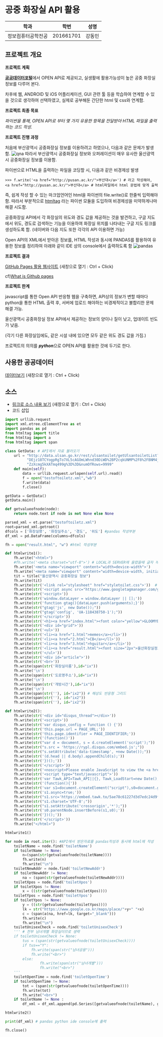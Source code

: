 # 공중 화장실 API 활용

학과 | 학번 | 성명
---- | ---- | ---- 
정보컴퓨터공학전공 |201661701 |강동민


## 프로젝트 개요
<strong>프로젝트 계획</strong>

<strong>[공공데이터포털](https://data.go.kr)</strong>에서 OPEN API로 제공되고, 실생활에 활용가능성이 높은 공중 화장실 정보를 다루어 본다.

차후에 웹, ANDROID 및 iOS 어플리케이션, GUI 관련 툴 등을 학습하여 연계할 수 있을 것으로 생각하여 선택하였고,
실제로 공부해둔 간단한 html 및 css와 연계함.

<strong>프로젝트 최종 목표</strong>

<em>파이썬을 통해, OPEN API로 부터 몇 가지 유용한 항목을 전달받아 HTML 파일을 출력하는 코드 작성.</em>

<strong>프로젝트 진행 과정</strong>

처음에 부산광역시 공중화장실 정보를 이용하려고 하였으나, 다음과 같은 문제가 발생함.
![qna](./readmeimg/qna.PNG)
따라서 부산광역시 공중화장실 정보와 오퍼레이션이 매우 유사한 울산광역시 공중화장실 정보를 이용함.

파이썬으로 HTML을 출력하는 파일을 코딩할 시, 다음과 같은 비경제성 발생
  
    >>> f.write('<a href="http://pusan.ac.kr/">부산대</a>') # 라고 작성해야,
    <a href="http://pusan.ac.kr/">부산대</a> # html파일에서 html 문법에 맞게 출력


즉, 쉽게 작성 할 수 있는 마크업언어인 html을 파이썬의 file.write()로 한줄씩 입력해야함.
따라서 부분적으로 [htmltag](https://github.com/LiftoffSoftware/htmltag) 라는 파이썬 모듈을 도입하여 비경제성을 미약하게나마 해결 시도함.

공중화장실 API에서 각 화장실의 위도와 경도 값을 제공하는 것을 발견하고, 구글 지도에서 위도, 경도로 검색하는 기능을 이용하여 화장실 위치를 나타내는 구글 지도 링크를 생성하도록 함. (네이버와 다음 지도 또한 각각의 API 이용하면 가능)

Open API의 XML에서 받아온 정보를, HTML 작성과 동시에 PANDAS를 활용하여 유용한 정보를 정리하여 아래와 같이 IDE 상의 console에서 출력하도록 함
![pandas](./readmeimg/pandas.gif)


<strong>프로젝트 결과</strong>

[GitHub Pages 활용 웹사이트](https://gloomydumber.github.io/pyapihtmlalhpa/result.html)
(새창으로 열기 : Ctrl + Click)

cf)[What is Github pages](https://help.github.com/en/articles/what-is-github-pages)

<strong>프로젝트 한계</strong>

javascript를 통한 Open API 반응형 웹을 구축하면, API상의 정보가 변할 때마다 python을 통한 HTML 출력 후, 서버에 업로드 해야하는 비경제적이고 불합리한 문제 해결 가능.

울산광역시 공중화장실 정보 API에서 제공하는 정보의 양이나 질이 낮고, 업데이트 빈도가 낮음.

(각기 다른 화장실임에도, 같은 시설 내에 있으면 모두 같은 위도 경도 값을 가짐.)

프로젝트의 의의를 <strong><em>python</em></strong>으로 OPEN API를 활용한 것에 두기로 한다.

## 사용한 공공데이터 
[데이터보기](http://data.ulsan.go.kr/rest/ulsantoilet/getUlsantoiletList?authApiKey=DEjz18TCYogpRgTo7XL5cAGOmLWhnd30DiWD%2BP2cqkUNMP%2F8%2FBNM4jxZ72gKpNNPG6XOAZzXcmg5kXATmq499g%3D%3D&numOfRows=9999)
(새창으로 열기 : Ctrl + Click)

## 소스
* [링크로 소스 내용 보기](https://github.com/gloomydumber/pyapihtmlalhpa/blob/master/toiletest.py) 
(새창으로 열기 : Ctrl + Click)
* 코드 삽입
~~~python
import urllib.request
import xml.etree.cElementTree as et
import pandas as pd
from htmltag import title
from htmltag import a
from htmltag import span

class GetData: # API에서 자료 불러오기
    url = "http://data.ulsan.go.kr/rest/ulsantoilet/getUlsantoiletList?authApiKey=" \
          "DEjz18TCYogpRgTo7XL5cAGOmLWhnd30DiWD%2BP2cqkUNMP%2F8%2FBNM4jxZ72gKpNNPG6XOA" \
          "ZzXcmg5kXATmq499g%3D%3D&numOfRows=9999"
    def main(self):
        data = urllib.request.urlopen(self.url).read()
        f = open("testoftoiletz.xml","wb")
        f.write(data)
        f.close()

getData = GetData()
getData.main()

def getvalueofnode(node):
    return node.text if node is not None else None

parsed_xml = et.parse("testoftoiletz.xml")
root=parsed_xml.getroot()
dfcols = ['화장실명', '화장실주소', '경도', '위도'] #pandas 작성부분
df_xml = pd.DataFrame(columns=dfcols)

fh = open("result.html", "w") #html 작성부분

def htmlwrite1():
    fh.write("<html>")
    #fh.write('<meta charset="utf-8">') # LOCAL과 SERVER에 올렸을때 글자 깨짐 차이
    fh.write('<meta name="viewport" content="width=device-width">')
    fh.write('<meta name="viewport" content="width=device-width, initial-scale=1">')
    tit = title("울산광역시 공중화장실 정보")
    fh.write(tit)
    fh.write(str('<link rel="stylesheet" href="styletoilet.css">'))  # css 도입
    fh.write(str('<script async src="https://www.googletagmanager.com/gtag/js?id=UA-118438750-1"></script>'))
    fh.write(str('<script>'))
    fh.write(str('window.dataLayer = window.dataLayer || [];'))
    fh.write(str('function gtag(){dataLayer.push(arguments);}'))
    fh.write(str("gtag('js', new Date());"))
    fh.write(str("gtag('config', 'UA-118438750-1');"))
    fh.write(str('</script>'))
    fh.write(str('<h1><a href="index.html"><font color="yellow">GLOOMYDUMBER</font></a></h1>'))
    fh.write(str('<div id="grid">'))
    fh.write(str('<ul>'))
    fh.write(str('<li><a href="1.html">memes</a></li>'))
    fh.write(str('<li><a href="2.html">CB</a></ll>'))
    fh.write(str('<li><a href="3.html">hguitar</a></li>'))
    fh.write(str('<li><a href="result.html"><font size="2px">울산화장실정보</font></a></li>'))
    fh.write(str('</ul>'))
    fh.write(str('<div id="article">'))
    fh.write(str('<br>'))
    fh.write(span(str('화장실이름'),id="ix"))
    fh.write('\n')
    fh.write(span(str('도로명주소'),id="ix"))
    fh.write('\n')
    fh.write(span(str('개방시간'),id="ix"))
    fh.write('\n')
    fh.write(span(str(''), id="ix2")) # 해상도 반응형 그리드
    fh.write(span(str(''), id="ix2"))
    fh.write(span(str(''), id="ix2"))

def htmlwrite2():
    fh.write(str('<div id="disqus_thread"></div>'))
    fh.write(str('<script>'))
    fh.write(str('var disqus_config = function () {'))
    fh.write(str('this.page.url = PAGE_URL;'))
    fh.write(str('this.page.identifier = PAGE_IDENTIFIER;'))
    fh.write(str('(function()'))
    fh.write(str("var d = document, s = d.createElement('script');"))
    fh.write(str("s.src = 'https://rypl.disqus.com/embed.js';"))
    fh.write(str("s.setAttribute('data-timestamp', +new Date());"))
    fh.write(str('(d.head || d.body).appendChild(s);'))
    fh.write(str('})();'))
    fh.write(str('</script>'))
    fh.write(str('<noscript>Please enable JavaScript to view the <a href="https://disqus.com/?ref_noscript">comments powered by Disqus.</a></noscript>'))
    fh.write(str('<script type="text/javascript">'))
    fh.write(str('var Tawk_API=Tawk_API||{}, Tawk_LoadStart=new Date();'))
    fh.write(str('(function(){'))
    fh.write(str('var s1=document.createElement("script"),s0=document.getElementsByTagName("script")[0];'))
    fh.write(str('s1.async=true;'))
    fh.write(str("s1.src='https://embed.tawk.to/5ae78c61227d3d7edc24d9f3/default';"))
    fh.write(str("s1.charset='UTF-8';"))
    fh.write(str("s1.setAttribute('crossorigin','*');"))
    fh.write(str('s0.parentNode.insertBefore(s1,s0);'))
    fh.write(str('})();'))
    fh.write(str('</script>'))
    fh.write("</html>")

htmlwrite1()

for node in root.iter(): #API에서 받은자료를 pandas작성과 동시에 html에 작성
    toiletName = node.find('toiletName')
    if toiletName != None:
        n=(span(str(getvalueofnode(toiletName))))
        fh.write(n)
        fh.write("\n")
    toiletNewAddr = node.find('toiletNewAddr')
    if toiletNewAddr != None:
        na = (span(str(getvalueofnode(toiletNewAddr))))
    toiletXpos = node.find('toiletXpos')
    if toiletXpos != None:
        x = ((str(getvalueofnode(toiletXpos))))
    toiletYpos = node.find('toiletYpos')
    if toiletYpos != None:
        y = ((str(getvalueofnode(toiletYpos))))
        lk = str("https://www.google.co.kr/maps/place/"+y+" "+x)
        c = (span(a(na, href=lk, target="_blank")))
        fh.write(c)
        fh.write("\n")
    toiletUnisexCheck = node.find('toiletUnisexCheck')
    ''' # 전부 남녀개별 화장실이므로 생략
    if toiletUnisexCheck != None:
        tus = (span(str(getvalueofnode(toiletUnisexCheck))))
        if tus=="Y":
            fh.write(span(str("남녀공용")))
            fh.write("<br>")
        else:
                fh.write(span(str("남녀개별")))
                fh.write("<br>")
    '''
    toiletOpenTime = node.find('toiletOpenTime')
    if toiletOpenTime != None:
        tot = (span(str(getvalueofnode(toiletOpenTime))))
        fh.write(tot)
        fh.write("<br>")
    if toiletName != None :
        df_xml = df_xml.append(pd.Series([getvalueofnode(toiletName), getvalueofnode(toiletNewAddr), getvalueofnode(toiletXpos),getvalueofnode(toiletYpos)],index=dfcols),ignore_index=True)

htmlwrite2()

print(df_xml) # pandas python ide console에 출력

fh.close()
~~~
